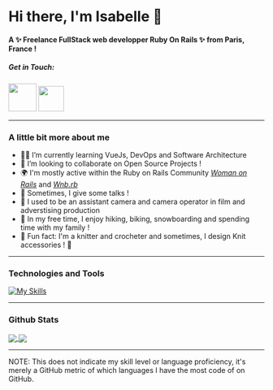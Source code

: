 # Hi there, I'm Isabelle 👋

#### A ✨ Freelance FullStack web developper Ruby On Rails ✨ from Paris, France !

##### Get in Touch:

  [<img src="https://user-images.githubusercontent.com/43042737/158415170-f311d94f-c857-4950-a3fe-d8845994f883.png" width="55" height="55">](https://twitter.com/isalafont)
  [<img src="https://user-images.githubusercontent.com/43042737/158415164-817556f7-20fa-45b6-85ee-9c1a903b1220.png" width="50" height="50">](https://www.linkedin.com/in/isabelle-lafont/)

---

### A little bit more about me

- 👩‍💻 I’m currently learning VueJs, DevOps and Software Architecture
- 👯 I’m looking to collaborate on Open Source Projects !
- 🌍 I'm mostly active within the Ruby on Rails Community *[Woman on Rails][1]* and *[Wnb.rb][2]*
- 💪 Sometimes, I give some talks !
- 📌 I used to be an assistant camera and camera operator in film and adverstising production
- 🎉 In my free time, I enjoy hiking, biking, snowboarding and spending time with my family !
- 🌈 Fun fact: I'm a knitter and crocheter and sometimes, I design Knit accessories ! 🧶

---

### Technologies and Tools

[![My Skills](https://skillicons.dev/icons?i=ruby,rails,js,vue,html,css,sass,bootstrap,tailwind,postgres,redis,git,docker,vscode,wordpress&theme=light)](https://skillicons.dev)

---

### Github Stats

<a href="https://github.com/isalafont/isalafont">
  <img align="center" src="https://github-readme-stats.vercel.app/api?username=isalafont&show_icons=true&count_private=true&theme=vue"/>
</a>
<a href="https://github.com/isalafont/isalafont">
  <img align="center" src="https://github-readme-stats.vercel.app/api/top-langs/?username=isalafont&theme=vue" />
</a>

<!--
<a href="https://github.com/Isalafont/-Trello-like">
  <img align= "center" src="https://github-readme-stats.vercel.app/api/pin/?username=isalafont&repo=-Trello-like&theme=buefy" /> 
</a>
<a href="https://github.com/Isalafont/repo=Drum-Kit-Javascript">
  <img align="center" src="https://github-readme-stats.vercel.app/api/pin/?username=isalafont&repo=Drum-Kit-Javascript&theme=buefy" />
</a>
-->
---
<p align="left">
NOTE: This does not indicate my skill level or language proficiency, it's merely a GitHub metric of which languages I have the most code of on GitHub.
</p>

<!-- links to your social media accounts -->
[1]: https://women-on-rails.github.io/ressources/
[2]: https://www.wnb-rb.dev/

<!-- Resources -->
<!-- Icons: https://simpleicons.org/ -->
<!-- Simple Icons md: https://github.com/simple-icons/simple-icons/blob/develop/slugs.md -->
<!-- https://github.com/tandpfun/skill-icons -->
<!-- GitHub Stats: https://github.com/anuraghazra/github-readme-stats -->
<!-- Emojis: https://emojipedia.org/emoji/ -->
<!-- HTML Emojis: https://www.fileformat.info/index.htm -->
<!-- Shields: https://shields.io/ -->
<!-- Awesome GitHub Profile README: https://github.com/abhisheknaiidu/awesome-github-profile-readme -->
